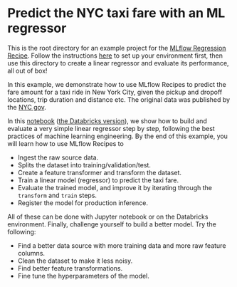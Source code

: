 # Predict the NYC taxi fare with an ML regressor
This is the root directory for an example project for the
[MLflow Regression Recipe](https://mlflow.org/docs/latest/recipes.html#regression-recipe).
Follow the instructions [here](../README.md) to set up your environment first,
then use this directory to create a linear regressor and evaluate its performance,
all out of box!

In this example, we demonstrate how to use MLflow Recipes
to predict the fare amount for a taxi ride in New York City,
given the pickup and dropoff locations, trip duration and distance etc.
The original data was published by the [NYC gov](https://www1.nyc.gov/site/tlc/about/tlc-trip-record-data.page).

In this [notebook](notebooks/jupyter.ipynb) ([the Databricks version](notebooks/databricks_notebook.py)),
we show how to build and evaluate a very simple linear regressor step by step,
following the best practices of machine learning engineering.
By the end of this example,
you will learn how to use MLflow Recipes to
- Ingest the raw source data.
- Splits the dataset into training/validation/test.
- Create a feature transformer and transform the dataset.
- Train a linear model (regressor) to predict the taxi fare.
- Evaluate the trained model, and improve it by iterating through the `transform` and `train` steps.
- Register the model for production inference.

All of these can be done with Jupyter notebook or on the Databricks environment.
Finally, challenge yourself to build a better model. Try the following:
- Find a better data source with more training data and more raw feature columns.
- Clean the dataset to make it less noisy.
- Find better feature transformations.
- Fine tune the hyperparameters of the model.
